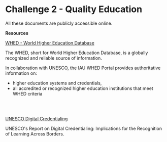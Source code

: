 # Challenge 2 - Quality Education

All these documents are publicly accessible online.

**Resources**

[WHED - World Higher Education Database](https://www.whed.net/home.php)

The WHED, short for World Higher Education Database, is a globally recognized and reliable source of information. 

In collaboration with UNESCO, the IAU WHED Portal provides authoritative information on:
-  higher education systems and credentials,
- all accredited or recognized higher education institutions that meet WHED criteria

<br>
<br>

[UNESCO Digital Credentialing](https://github.com/UN-ICC/Thinkathon-2024/blob/main/Challenge%20Prompt%202%20-%20Quality%20Education/UNESCO_Digital%20Credentialing.pdf)

UNESCO's Report on Digital Credentialing: Implications for the Recognition of Learning Across Borders.